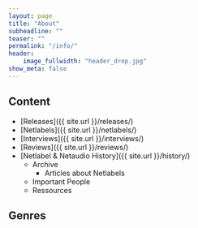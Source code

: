 ```yaml
---
layout: page
title: "About"
subheadline: ""
teaser: ""
permalink: "/info/"
header:
    image_fullwidth: "header_drop.jpg"
show_meta: false
---
```


## Content

- [Releases]({{ site.url }}/releases/)
- [Netlabels]({{ site.url }}/netlabels/)
- [Interviews]({{ site.url }}/interviews/)
- [Reviews]({{ site.url }}/reviews/)
- [Netlabel & Netaudio History]({{ site.url }}/history/)
    - Archive
        - Articles about Netlabels
    - Important People
    - Ressources


## Genres
